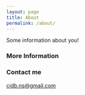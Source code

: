 ```yaml
---
layout: page
title: About
permalink: /about/
---
```


Some information about you!

### More Information



### Contact me

[cjdb.ns@gmail.com](mailto:cjdb.ns@gmail.com)
